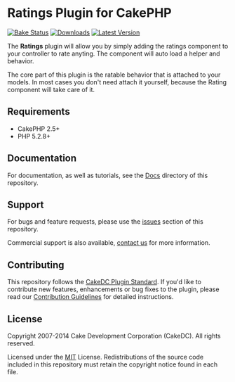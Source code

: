 Ratings Plugin for CakePHP
==========================

[![Bake Status](https://secure.travis-ci.org/CakeDC/ratings.png?branch=master)](http://travis-ci.org/CakeDC/ratings)
[![Downloads](https://poser.pugx.org/CakeDC/ratings/d/total.png)](https://packagist.org/packages/CakeDC/ratings)
[![Latest Version](https://poser.pugx.org/CakeDC/ratings/v/stable.png)](https://packagist.org/packages/CakeDC/ratings)

The **Ratings** plugin will allow you by simply adding the ratings component to your controller to rate anyting. The component will auto load a helper and behavior.

The core part of this plugin is the ratable behavior that is attached to your models. In most cases you don't need attach it yourself, because the Rating component will take care of it.

Requirements
------------

* CakePHP 2.5+
* PHP 5.2.8+

Documentation
-------------

For documentation, as well as tutorials, see the [Docs](Docs/Home.md) directory of this repository.

Support
-------

For bugs and feature requests, please use the [issues](https://github.com/CakeDC/ratings/issues) section of this repository.

Commercial support is also available, [contact us](http://cakedc.com/contact) for more information.

Contributing
------------

This repository follows the [CakeDC Plugin Standard](http://cakedc.com/plugin-standard). If you'd like to contribute new features, enhancements or bug fixes to the plugin, please read our [Contribution Guidelines](http://cakedc.com/contribution-guidelines) for detailed instructions.

License
-------

Copyright 2007-2014 Cake Development Corporation (CakeDC). All rights reserved.

Licensed under the [MIT](http://www.opensource.org/licenses/mit-license.php) License. Redistributions of the source code included in this repository must retain the copyright notice found in each file.